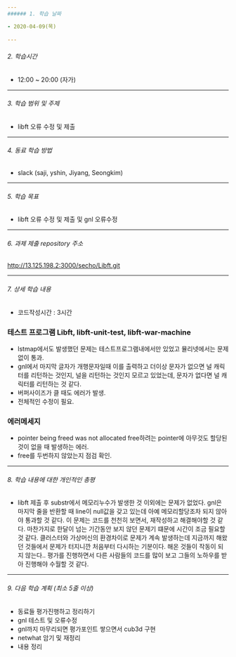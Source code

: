 ```yaml
---
###### 1. 학습 날짜

- 2020-04-09(목)
 
---
```

###### 2. 학습시간

- 12:00 ~ 20:00 (자가)

---
###### 3. 학습 범위 및 주제

-  libft 오류 수정 및 제출

---
###### 4. 동료 학습 방법 

- slack (saji, yshin, Jiyang, Seongkim)

---
###### 5. 학습 목표 

- libft 오류 수정 및 제출 및 gnl 오류수정

---
###### 6. 과제 제출 repository 주소

http://13.125.198.2:3000/secho/Libft.git

---
###### 7. 상세 학습 내용

- 코드작성시간 : 3시간 

### 테스트 프로그램 Libft, libft-unit-test, libft-war-machine
- lstmap에서도 발생했던 문제는 테스트프로그램내에서만 있었고 뮬리넷에서는 문제없이 통과.
- gnl에서 마지막 글자가 개행문자일때 이를 출력하고 더이상 문자가 없으면 널 캐릭터를 리턴하는 것인지, 널을 리턴하는 것인지 모르고 있었는데, 문자가 없다면 널 캐릭터를 리턴하는 것 같다.
- 버퍼사이즈가 클 때도 에러가 발생.
- 전체적인 수정이 필요.
### 에러메세지
- pointer being freed was not allocated free하려는 pointer에 아무것도 할당된 것이 없을 때 발생하는 에러.
- free를 두번하지 않았는지 점검 확인.
---
###### 8. 학습 내용에 대한 개인적인 총평

- libft 제출 후 substr에서 메모리누수가 발생한 것 이외에는 문제가 없었다. gnl은 마지막 줄을 반환할 때 line이 null값을 갖고 있는데 아예 메모리할당조차 되지 않아야 통과할 것 같다. 이 문제는 코드를 천천히 보면서, 재작성하고 해결해야할 것 같다. 마찬가지로 한달이 넘는 기간동안 보지 않던 문제기 떄문에 시간이 조금 필요할 것 같다.
클러스터와 가상머신의 환경차이로 문제가 계속 발생하는데 지금까지 해왔던 것들에서 문제가 터지니깐 처음부터 다시하는 기분이다. 해온 것들이 작동이 되지 않는다.. 평가를 진행하면서 다른 사람들의 코드를 많이 보고 그들의 노하우를 받아 진행해야 수월할 것 같다.

---
###### 9. 다음 학습 계획 (최소 5줄 이상)

- 동료들 평가진행하고 정리하기
- gnl 테스트 및 오류수정
- gnl까지 마무리되면 평가포인트 쌓으면서 cub3d 구현
- netwhat 암기 및 재정리
- 내용 정리